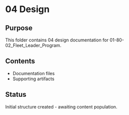 # 04 Design

## Purpose
This folder contains 04 design documentation for 01-80-02_Fleet_Leader_Program.

## Contents
- Documentation files
- Supporting artifacts

## Status
Initial structure created - awaiting content population.
